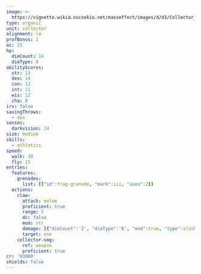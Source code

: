 ```yaml
---
image: >-
  https://vignette.wikia.nocookie.net/masseffect/images/d/d3/Collector_TrooperME3.jpg/revision/latest/scale-to-width-down/350?cb=20121201212208
type: organic
unit: collector
alignment: le
profBonus: 2
ac: 15
hp:
  dieCount: 14
  dieType: 8
abilityScores:
  str: 13
  dex: 14
  con: 12
  int: 11
  wis: 12
  cha: 8
irv: false
savingThrows:
  - dex
senses:
  darkvision: 24
size: medium
skills:
  - athletics
speed:
  walk: 30
  fly: 15
entries:
  features:
    grenades:
      list: [{"id":frag-grenade, "mark":iii, "uses":2}]
  actions:
    claw:
      attack: melee
      proficient: true
      range: 5
      dc: false
      mod: str
      damage: [{"dieCount":'2', "dieType":'6', "mod":true, "type":slashing}]
      target: one
    collector-smg:
      ref: weapon
      proficient: true
cr: '03000'
shields: false
---
```

